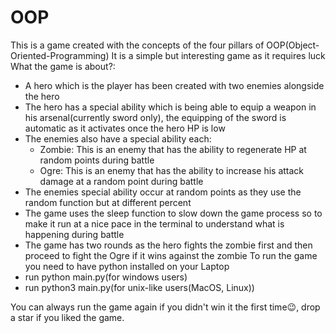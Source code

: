 # OOP
This is a game created with the concepts of the four pillars of OOP(Object-Oriented-Programming)
It is a simple but interesting game as it requires luck 
What the game is about?:
- A hero which is the player has been created with two enemies alongside the hero
- The hero has a special ability which is being able to equip a weapon in his arsenal(currently sword only), the equipping of the sword is automatic as it activates once the hero HP is low
- The enemies also have a special ability each:
    - Zombie: This is an enemy that has the ability to regenerate HP at random points during battle
    - Ogre: This is an enemy that has the ability to increase his attack damage at a random point during battle 
- The enemies special ability occur at random points as they use the random function but at different percent
- The game uses the sleep function to slow down the game process so to make it run at a nice pace in the terminal to understand what is happening during battle
- The game has two rounds as the hero fights the zombie first and then proceed to fight the Ogre if it wins against the zombie
To run the game you need to have python installed on your Laptop
- run python main.py(for windows users)
- run python3 main.py(for unix-like users(MacOS, Linux))


You can always run the game again if you didn't win it the first time😉, drop a star if you liked the game.